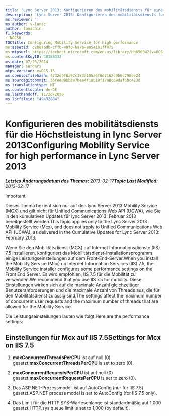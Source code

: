 ```yaml
---
title: 'Lync Server 2013: Konfigurieren des mobilitätsdiensts für eine höhere Leistung'
description: 'Lync Server 2013: Konfigurieren des mobilitätsdiensts für eine höhere Leistung.'
ms.reviewer: ''
ms.author: v-lanac
author: lanachin
f1.keywords:
- NOCSH
TOCTitle: Configuring Mobility Service for high performance
ms:assetid: c2b8aadb-cffb-49f0-ba7a-e8541a1ff475
ms:mtpsurl: https://technet.microsoft.com/en-us/library/Hh690042(v=OCS.15)
ms:contentKeyID: 48185332
ms.date: 07/23/2014
manager: serdars
mtps_version: v=OCS.15
ms.openlocfilehash: 4732d9f6a92c383a105a6f0d7162c9b6c798de24
ms.sourcegitcommit: 36fee89bb887bea4f18b19f17a8c69daf5bc423d
ms.translationtype: MT
ms.contentlocale: de-DE
ms.lasthandoff: 11/26/2020
ms.locfileid: "49432884"
---
```

# <a name="configuring-mobility-service-for-high-performance-in-lync-server-2013"></a><span data-ttu-id="854da-103">Konfigurieren des mobilitätsdiensts für die Höchstleistung in lync Server 2013</span><span class="sxs-lookup"><span data-stu-id="854da-103">Configuring Mobility Service for high performance in Lync Server 2013</span></span>

<div data-xmlns="http://www.w3.org/1999/xhtml">

<div class="topic" data-xmlns="http://www.w3.org/1999/xhtml" data-msxsl="urn:schemas-microsoft-com:xslt" data-cs="https://msdn.microsoft.com/">

<div data-asp="https://msdn2.microsoft.com/asp">



</div>

<div id="mainSection">

<div id="mainBody"><span data-ttu-id="854da-104">

<span> </span></span><span class="sxs-lookup"><span data-stu-id="854da-104">

<span> </span></span></span>

<span data-ttu-id="854da-105">_**Letztes Änderungsdatum des Themas:** 2013-02-17_</span><span class="sxs-lookup"><span data-stu-id="854da-105">_**Topic Last Modified:** 2013-02-17_</span></span>

<div>


> [!IMPORTANT]  
> <span data-ttu-id="854da-106">Dieses Thema bezieht sich nur auf den lync Server 2013 Mobility Service (MCX) und gilt nicht für Unified Communications Web API (UCWA), wie Sie in den kumulativen Updates für lync Server 2013: Februar 2013 bereitgestellt werden.</span><span class="sxs-lookup"><span data-stu-id="854da-106">This topic applies only to the Lync Server 2013 Mobility Service (Mcx), and does not apply to Unified Communications Web API (UCWA), as delivered in the Cumulative Updates for Lync Server 2013: February 2013.</span></span>



</div>

<span data-ttu-id="854da-107">Wenn Sie den Mobilitätsdienst (MCX) auf Internet Informationsdienste (IIS) 7,5 installieren, konfiguriert das Mobilitätsdienst-Installationsprogramm einige Leistungseinstellungen auf dem Front-End-Server.</span><span class="sxs-lookup"><span data-stu-id="854da-107">When you install the Mobility Service (Mcx) on Internet Information Services (IIS) 7.5, the Mobility Service installer configures some performance settings on the Front End Server.</span></span> <span data-ttu-id="854da-108">Es wird empfohlen, IIS 7.5 für die Mobilität zu verwenden.</span><span class="sxs-lookup"><span data-stu-id="854da-108">We recommend that you use IIS 7.5 for mobility.</span></span> <span data-ttu-id="854da-109">Diese Einstellungen wirken sich auf die maximale Anzahl gleichzeitiger Benutzeranforderungen und die maximale Anzahl von Threads aus, die für den Mobilitätsdienst zulässig sind.</span><span class="sxs-lookup"><span data-stu-id="854da-109">The settings affect the maximum number of concurrent user requests and the maximum number of threads that are allowed for the Mobility Service.</span></span>

<span data-ttu-id="854da-110">Die Leistungseinstellungen lauten wie folgt:</span><span class="sxs-lookup"><span data-stu-id="854da-110">Here are the performance settings:</span></span>

<div>

## <a name="settings-for-mcx-on-iis-75"></a><span data-ttu-id="854da-111">Einstellungen für Mcx auf IIS 7.5</span><span class="sxs-lookup"><span data-stu-id="854da-111">Settings for Mcx on IIS 7.5</span></span>

1.  <span data-ttu-id="854da-112">**maxConcurrentThreadsPerCPU** ist auf null (0) gesetzt.</span><span class="sxs-lookup"><span data-stu-id="854da-112">**maxConcurrentThreadsPerCPU** is set to zero (0).</span></span>

2.  <span data-ttu-id="854da-113">**maxConcurrentRequestsPerCPU** ist auf null (0) gesetzt.</span><span class="sxs-lookup"><span data-stu-id="854da-113">**maxConcurrentRequestsPerCPU** is set to zero (0).</span></span>

3.  <span data-ttu-id="854da-114">Das ASP.NET-Prozessmodell ist auf AutoConfig (nur für IIS 7.5) gesetzt.</span><span class="sxs-lookup"><span data-stu-id="854da-114">ASP.NET process model is set to AutoConfig (for IIS 7.5 only).</span></span>

4.  <span data-ttu-id="854da-115">Das Limit für die HTTP.SYS-Warteschlange ist standardmäßig auf 1.000 gesetzt.</span><span class="sxs-lookup"><span data-stu-id="854da-115">HTTP.sys queue limit is set to 1,000 (by default).</span></span>

<span data-ttu-id="854da-116"></div>

</div>

<span> </span>

</div>

</div>

</span><span class="sxs-lookup"><span data-stu-id="854da-116"></div>

</div>

<span> </span>

</div>

</div>

</span></span></div>

